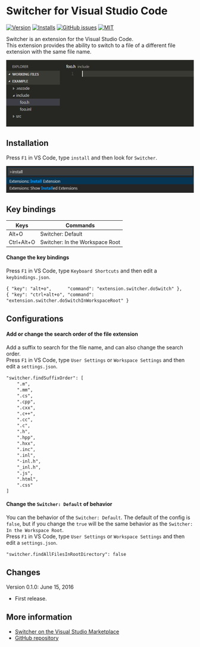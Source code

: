 # Switcher for Visual Studio Code
[![Version](http://vsmarketplacebadge.apphb.com/version/blackmery.vscode-switcher.svg)](https://marketplace.visualstudio.com/items?itemName=blackmery.vscode-switcher) [![Installs](http://vsmarketplacebadge.apphb.com/installs/blackmery.vscode-switcher.svg)](https://marketplace.visualstudio.com/items?itemName=blackmery.vscode-switcher) [![GitHub issues](https://img.shields.io/github/issues/blackmery/vscode-switcher.svg)](https://github.com/blackmery/vscode-switcher/issues) [![MIT](https://img.shields.io/badge/license-MIT-blue.svg)](LICENSE)

Switcher is an extension for the Visual Studio Code.  
This extension provides the ability to switch to a file of a different file extension with the same file name.

![List](images/vscode-switcher-feature.gif)

## Installation

Press `F1` in VS Code, type `install` and then look for `Switcher`.

![List](images/vscode-switcher-install.png)

## Key bindings

| Keys       | Commands                        |
|------------|---------------------------------|
| Alt+O      | Switcher: Default               |
| Ctrl+Alt+O | Switcher: In the Workspace Root |

#### Change the key bindings

Press `F1` in VS Code, type `Keyboard Shortcuts` and then edit a `keybindings.json`.

```
{ "key": "alt+o",      "command": "extension.switcher.doSwitch" },
{ "key": "ctrl+alt+o", "command": "extension.switcher.doSwitchInWorkspaceRoot" }
```

## Configurations

#### Add or change the search order of the file extension

Add a suffix to search for the file name, and can also change the search order.   
Press `F1` in VS Code, type `User Settings` or `Workspace Settings` and then edit a `settings.json`.

```
"switcher.findSuffixOrder": [
    ".m",
    ".mm",
    ".cs",
    ".cpp",
    ".cxx",
    ".c++",
    ".cc",
    ".c",
    ".h",
    ".hpp",
    ".hxx",
    ".inc",
    ".inl",
    "-inl.h",
    "_inl.h",
    ".js",
    ".html",
    ".css"
]
```

#### Change the `Switcher: Default` of behavior

You can the behavior of the `Switcher: Default`. The default of the config is `false`, but if you change the `true` will be the same behavior as the `Switcher: In the Workspace Root`.  
Press `F1` in VS Code, type `User Settings` or `Workspace Settings` and then edit a `settings.json`.

```
"switcher.findAllFilesInRootDirectory": false
```

## Changes

Version 0.1.0: June 15, 2016

- First release.


## More information

- [Switcher on the Visual Studio Marketplace](https://marketplace.visualstudio.com/items?itemName=blackmery.vscode-switcher)
- [GitHub repository](https://github.com/blackmery/vscode-switcher)
